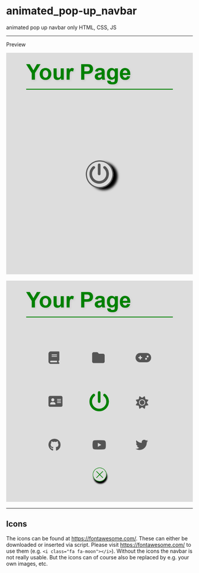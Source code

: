 # animated_pop-up_navbar

 animated pop up navbar only HTML, CSS, JS

--------------------------------------------------
Preview

 ![Preview](images/Preview_close.png)

 ![Preview](images/Preview_open.png)

-------------------------------------------------

## Icons
The icons can be found at https://fontawesome.com/. These can either be downloaded or inserted via script. Please visit https://fontawesome.com/ to use them (e.g. `<i class="fa fa-moon"></i>`).
Without the icons the navbar is not really usable. But the icons can of course also be replaced by e.g. your own images, etc.
